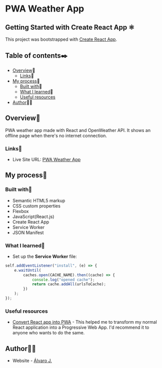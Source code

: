 # PWA Weather App



## Getting Started with Create React App ⚛

This project was bootstrapped with [Create React App](https://github.com/facebook/create-react-app).

## Table of contents✒️

- [Overview](#overview)🎯
  - [Links](#links)🔗
- [My process](#my-process)🧩
  - [Built with](#built-with)🔨
  - [What I learned](#what-i-learned)📝
  - [Useful resources](#useful-resources)
- [Author](#author)🙋🏻

## Overview🎯

PWA weather app made with React and OpenWeather API. It shows an offline page when there's no internet connection.

### Links🔗

- Live Site URL: [PWA Weather App](https://pwa-weather-app-six.vercel.app/)

## My process🧩

### Built with🔨

- Semantic HTML5 markup
- CSS custom properties
- Flexbox
- JavaScript(React.js)
- Create React App
- Service Worker
- JSON Manifest

### What I learned📝

- Set up the <strong>Service Worker</strong> file:
```js
self.addEventListener("install", (e) => {
	e.waitUntil(
		caches.open(CACHE_NAME).then((cache) => {
			console.log("opened cache");
			return cache.addAll(urlsToCache);
		})
	);
});
```
### Useful resources

- [Convert React app into PWA](https://www.youtube.com/watch?v=RvEEZLxiAlQ) - This helped me to transform my normal React application into a Progressive Web App. I'd recommend it to anyone who wants to do the same.

## Author🙋🏻

- Website - [Álvaro J.](https://www.github.com/alvaro-j/)
